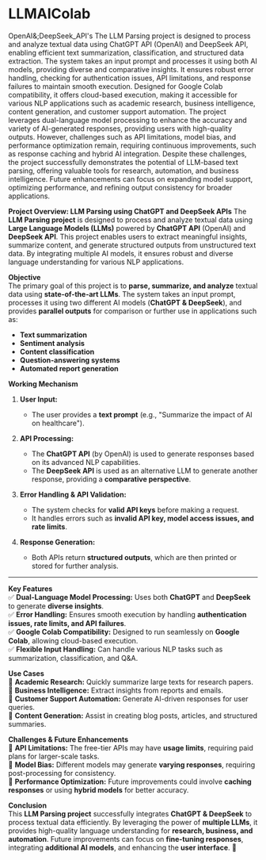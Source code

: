 # LLMAIColab
OpenAI&;DeepSeek_API's
The LLM Parsing project is designed to process and analyze textual data using ChatGPT API (OpenAI) and DeepSeek API, enabling efficient text summarization, classification, and structured data extraction. The system takes an input prompt and processes it using both AI models, providing diverse and comparative insights. It ensures robust error handling, checking for authentication issues, API limitations, and response failures to maintain smooth execution. Designed for Google Colab compatibility, it offers cloud-based execution, making it accessible for various NLP applications such as academic research, business intelligence, content generation, and customer support automation. The project leverages dual-language model processing to enhance the accuracy and variety of AI-generated responses, providing users with high-quality outputs. However, challenges such as API limitations, model bias, and performance optimization remain, requiring continuous improvements, such as response caching and hybrid AI integration. Despite these challenges, the project successfully demonstrates the potential of LLM-based text parsing, offering valuable tools for research, automation, and business intelligence. Future enhancements can focus on expanding model support, optimizing performance, and refining output consistency for broader applications.

**Project Overview: LLM Parsing using ChatGPT and DeepSeek APIs**
The **LLM Parsing project** is designed to process and analyze textual data using **Large Language Models (LLMs)** powered by **ChatGPT API** (OpenAI) and **DeepSeek API**. This project enables users to extract meaningful insights, summarize content, and generate structured outputs from unstructured text data. By integrating multiple AI models, it ensures robust and diverse language understanding for various NLP applications.  

 **Objective**  
The primary goal of this project is to **parse, summarize, and analyze** textual data using **state-of-the-art LLMs**. The system takes an input prompt, processes it using two different AI models (**ChatGPT & DeepSeek**), and provides **parallel outputs** for comparison or further use in applications such as:  
- **Text summarization**  
- **Sentiment analysis**  
- **Content classification**  
- **Question-answering systems**  
- **Automated report generation**  

 **Working Mechanism**  
1. **User Input:**  
   - The user provides a **text prompt** (e.g., "Summarize the impact of AI on healthcare").  
   
2. **API Processing:**  
   - The **ChatGPT API** (by OpenAI) is used to generate responses based on its advanced NLP capabilities.  
   - The **DeepSeek API** is used as an alternative LLM to generate another response, providing a **comparative perspective**.  
   
3. **Error Handling & API Validation:**  
   - The system checks for **valid API keys** before making a request.  
   - It handles errors such as **invalid API key, model access issues, and rate limits**.  

4. **Response Generation:**  
   - Both APIs return **structured outputs**, which are then printed or stored for further analysis.  

---
 **Key Features**  
✅ **Dual-Language Model Processing:** Uses both **ChatGPT** and **DeepSeek** to generate **diverse insights**.  
✅ **Error Handling:** Ensures smooth execution by handling **authentication issues, rate limits, and API failures**.  
✅ **Google Colab Compatibility:** Designed to run seamlessly on **Google Colab**, allowing cloud-based execution.  
✅ **Flexible Input Handling:** Can handle various NLP tasks such as summarization, classification, and Q&A.  

 **Use Cases**  
📌 **Academic Research:** Quickly summarize large texts for research papers.  
📌 **Business Intelligence:** Extract insights from reports and emails.  
📌 **Customer Support Automation:** Generate AI-driven responses for user queries.  
📌 **Content Generation:** Assist in creating blog posts, articles, and structured summaries.  

 **Challenges & Future Enhancements**  
🔸 **API Limitations:** The free-tier APIs may have **usage limits**, requiring paid plans for larger-scale tasks.  
🔸 **Model Bias:** Different models may generate **varying responses**, requiring post-processing for consistency.  
🔸 **Performance Optimization:** Future improvements could involve **caching responses** or using **hybrid models** for better accuracy.  

 **Conclusion**  
This **LLM Parsing project** successfully integrates **ChatGPT & DeepSeek** to process textual data efficiently. By leveraging the power of **multiple LLMs**, it provides high-quality language understanding for **research, business, and automation**. Future improvements can focus on **fine-tuning responses**, integrating **additional AI models**, and enhancing the **user interface**. 🚀  
